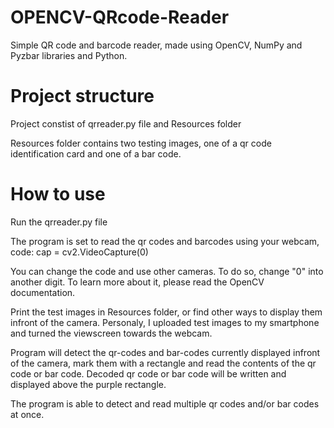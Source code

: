 # OPENCV-QRcode-Reader
Simple QR code and barcode reader, made using OpenCV, NumPy and Pyzbar libraries and Python.   

# Project structure 
Project constist of qrreader.py file and Resources folder 

Resources folder contains two testing images, one of a qr code identification card and one of a bar code. 

# How to use 
Run the qrreader.py file 

The program is set to read the qr codes and barcodes using your webcam, code: cap = cv2.VideoCapture(0) 

You can change the code and use other cameras. To do so, change "0" into another digit. To learn more about it, please read the OpenCV documentation. 

Print the test images in Resources folder, or find other ways to display them infront of the camera. Personaly, I uploaded test images to my smartphone and turned the viewscreen towards the webcam. 

Program will detect the qr-codes and bar-codes currently displayed infront of the camera, mark them with a rectangle and read the contents of the qr code or bar code. Decoded qr code or bar code will be written and displayed above the purple rectangle. 

The program is able to detect and read multiple qr codes and/or bar codes at once. 



